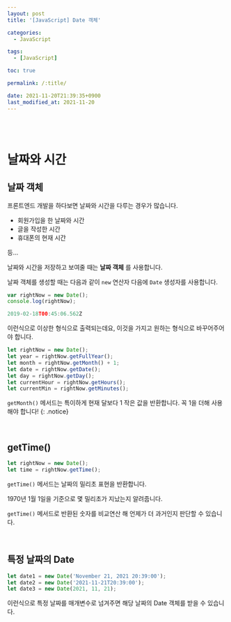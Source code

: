 ```yaml
---
layout: post
title: '[JavaScript] Date 객체'

categories:
  - JavaScript

tags:
  - [JavaScript]

toc: true

permalink: /:title/

date: 2021-11-20T21:39:35+0900
last_modified_at: 2021-11-20
---
```


<br>
<br>

# 날짜와 시간

## 날짜 객체

프론트엔드 개발을 하다보면 날짜와 시간을 다루는 경우가 많습니다.

- 회원가입을 한 날짜와 시간
- 글을 작성한 시간
- 휴대폰의 현재 시간

등...

날짜와 시간을 저장하고 보여줄 때는 **날짜 객체** 를 사용합니다.

날짜 객체를 생성할 때는 다음과 같이 `new` 연산자 다음에 `Date` 생성자를 사용합니다.

```javascript
var rightNow = new Date();
console.log(rightNow);
```

```javascript
2019-02-18T00:45:06.562Z
```

이런식으로 이상한 형식으로 출력되는데요, 이것을 가지고 원하는 형식으로 바꾸어주어야 합니다.

```javascript
let rightNow = new Date();
let year = rightNow.getFullYear();
let month = rightNow.getMonth() + 1;
let date = rightNow.getDate();
let day = rightNow.getDay();
let currentHour = rightNow.getHours();
let currentMin = rightNow.getMinutes();
```

`getMonth()` 메서드는 특이하게 현재 달보다 1 작은 값을 반환합니다. 꼭 1을 더해 사용해야 합니다!
{: .notice}

<br>

## getTime()

```javascript
let rightNow = new Date();
let time = rightNow.getTime();
```

`getTime()` 메서드는 날짜의 밀리초 표현을 반환합니다.

1970년 1월 1일을 기준으로 몇 밀리초가 지났는지 알려줍니다.

`getTime()` 메서드로 반환된 숫자를 비교연산 해 언제가 더 과거인지 판단할 수 있습니다.

<br>

## 특정 날짜의 Date

```javascript
let date1 = new Date('November 21, 2021 20:39:00');
let date2 = new Date('2021-11-21T20:39:00');
let date3 = new Date(2021, 11, 21);
```

이런식으로 특정 날짜를 매개변수로 넘겨주면 해당 날짜의 Date 객체를 받을 수 있습니다.
